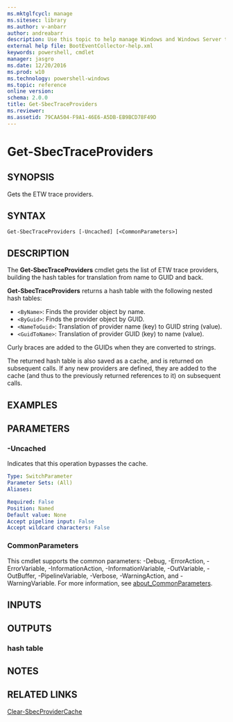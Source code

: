 ```yaml
---
ms.mktglfcycl: manage
ms.sitesec: library
ms.author: v-anbarr
author: andreabarr
description: Use this topic to help manage Windows and Windows Server technologies with Windows PowerShell.
external help file: BootEventCollector-help.xml
keywords: powershell, cmdlet
manager: jasgro
ms.date: 12/20/2016
ms.prod: w10
ms.technology: powershell-windows
ms.topic: reference
online version: 
schema: 2.0.0
title: Get-SbecTraceProviders
ms.reviewer:
ms.assetid: 79CAA504-F9A1-46E6-A5DB-EB9BCD78F49D
---
```


# Get-SbecTraceProviders

## SYNOPSIS
Gets the ETW trace providers.

## SYNTAX

```
Get-SbecTraceProviders [-Uncached] [<CommonParameters>]
```

## DESCRIPTION
The **Get-SbecTraceProviders** cmdlet gets the list of ETW trace providers, building the hash tables for translation from name to GUID and back.

**Get-SbecTraceProviders** returns a hash table with the following nested hash tables: 

- `<ByName>`: Finds the provider object by name. 
- `<ByGuid>`: Finds the provider object by GUID. 
- `<NameToGuid>`: Translation of provider name (key) to GUID string (value). 
- `<GuidToName>`: Translation of provider GUID (key) to name (value).

Curly braces are added to the GUIDs when they are converted to strings.

The returned hash table is also saved as a cache, and is returned on subsequent calls.
If any new providers are defined, they are added to the cache (and thus to the previously returned references to it) on subsequent calls.

## EXAMPLES


## PARAMETERS

### -Uncached
Indicates that this operation bypasses the cache.

```yaml
Type: SwitchParameter
Parameter Sets: (All)
Aliases: 

Required: False
Position: Named
Default value: None
Accept pipeline input: False
Accept wildcard characters: False
```

### CommonParameters
This cmdlet supports the common parameters: -Debug, -ErrorAction, -ErrorVariable, -InformationAction, -InformationVariable, -OutVariable, -OutBuffer, -PipelineVariable, -Verbose, -WarningAction, and -WarningVariable. For more information, see [about_CommonParameters](http://go.microsoft.com/fwlink/?LinkID=113216).

## INPUTS

## OUTPUTS

### hash table

## NOTES

## RELATED LINKS

[Clear-SbecProviderCache](./Clear-SbecProviderCache.md)

